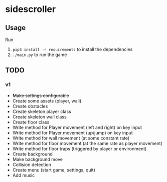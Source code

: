 # sidescroller


## Usage


Run

1. `pip3 install -r requirements` to install the dependencies
2. `./main.py` to run the game

## TODO


### v1

- ~~Make settings configurable~~
- Create some assets (player, wall)
- Create obstacles
- Create skeleton player class
- Create skeleton wall class
- Create floor class
- Write method for Player movement (left and right) on key input
- Write method for Player movement (up/jump) on key input
- Write method for wall movement (at some constant rate)
- Write method for floor movement (at the same rate as player movement)
- Write method for floor traps (triggered by player or environment)
- Create background
- Make background move
- Collision detection
- Create menu (start game, settings, quit)
- Add music
